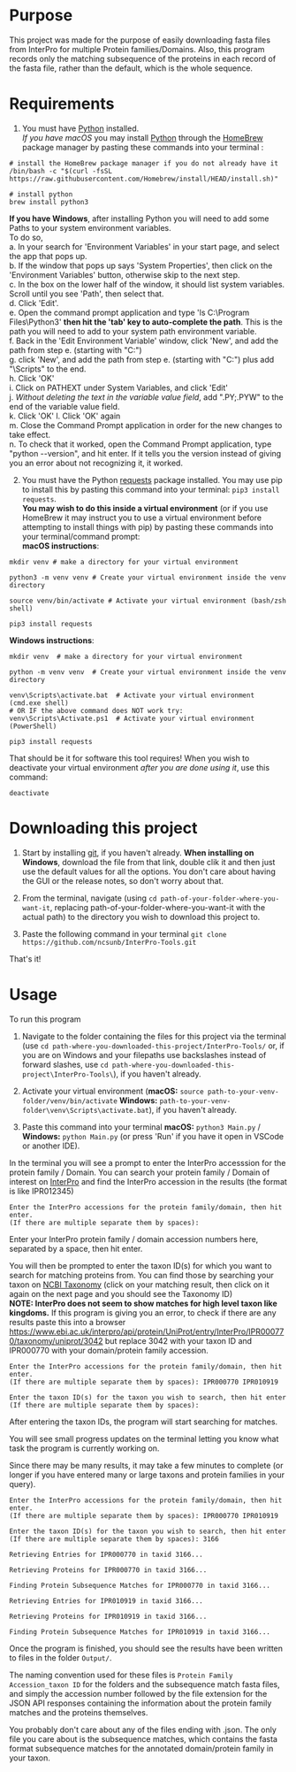 # Purpose
This project was made for the purpose of easily downloading fasta files from InterPro for multiple Protein families/Domains. Also, this program records only the matching subsequence of the proteins in each record of the fasta file, rather than the default, which is the whole sequence.

# Requirements
1. You must have [Python](https://www.python.org/downloads/) installed.  
_If you have macOS_ you may install [Python](https://docs.brew.sh/Homebrew-and-Python) through the [HomeBrew](https://brew.sh/) package manager by pasting these commands into your terminal : 
```
# install the HomeBrew package manager if you do not already have it
/bin/bash -c "$(curl -fsSL https://raw.githubusercontent.com/Homebrew/install/HEAD/install.sh)"

# install python
brew install python3
```  
**If you have Windows**, after installing Python you will need to add some Paths to your system environment variables.  
To do so,  
a. In your search for 'Environment Variables' in your start page, and select the app that pops up.  
b. If the window that pops up says 'System Properties', then click on the 'Environment Variables' button, otherwise skip to the next step.  
c. In the box on the lower half of the window, it should list system variables. Scroll until you see 'Path', then select that.  
d. Click 'Edit'.  
e. Open the command prompt application and type 'ls C:\Program Files\Python3' __then hit the 'tab' key to auto-complete the path__. This is the path you will need to add to your system path environment variable.  
f. Back in the 'Edit Environment Variable' window, click 'New', and add the path from step e. (starting with "C:\")  
g. click 'New', and add the path from step e. (starting with "C:\") plus add "\Scripts" to the end.  
h. Click 'OK'  
i. Click on PATHEXT under System Variables, and click 'Edit'  
j. _Without deleting the text in the variable value field_, add ".PY;.PYW" to the end of the variable value field.  
k. Click 'OK' 
l. Click 'OK' again  
m. Close the Command Prompt application in order for the new changes to take effect.  
n. To check that it worked, open the Command Prompt application, type "python --version", and hit enter. If it tells you the version instead of giving you an error about not recognizing it, it worked.


2. You must have the Python [requests](https://pypi.org/project/requests/) package installed. You may use pip to install this by pasting this command into your terminal: `pip3 install requests`.   
**You may wish to do this inside a virtual environment** (or if you use HomeBrew it may instruct you to use a virtual environment before attempting to install things with pip) by pasting these commands into your terminal/command prompt:  
**macOS instructions**:
```
mkdir venv # make a directory for your virtual environment

python3 -m venv venv # Create your virtual environment inside the venv directory

source venv/bin/activate # Activate your virtual environment (bash/zsh shell)

pip3 install requests
```
**Windows instructions**:
```
mkdir venv  # make a directory for your virtual environment

python -m venv venv  # Create your virtual environment inside the venv directory

venv\Scripts\activate.bat  # Activate your virtual environment (cmd.exe shell)
# OR IF the above command does NOT work try:
venv\Scripts\Activate.ps1  # Activate your virtual environment (PowerShell)

pip3 install requests
```
That should be it for software this tool requires!
When you wish to deactivate your virtual environment _after you are done using it_, use this command:
```
deactivate
```

# Downloading this project
1. Start by installing [git](https://git-scm.com/book/en/v2/Getting-Started-Installing-Git), if you haven't already. __When installing on Windows__, download the file from that link, double clik it and then just use the default values for all the options. You don't care about having the GUI or the release notes, so don't worry about that.

2. From the terminal, navigate (using `cd path-of-your-folder-where-you-want-it`, replacing path-of-your-folder-where-you-want-it with the actual path) to the directory you wish to download this project to. 

3. Paste the following command in your terminal `git clone https://github.com/ncsunb/InterPro-Tools.git`

That's it!

# Usage
To run this program

1. Navigate to the folder containing the files for this project via the terminal (use `cd path-where-you-downloaded-this-project/InterPro-Tools/` or, if you are on Windows and your filepaths use backslashes instead of forward slashes, use `cd path-where-you-downloaded-this-project\InterPro-Tools\`), if you haven't already.

2. Activate your virtual environment (**macOS:** `source path-to-your-venv-folder/venv/bin/activate`  **Windows:** `path-to-your-venv-folder\venv\Scripts\activate.bat`), if you haven't already.

3. Paste this command into your terminal **macOS:** `python3 Main.py` / **Windows:** `python Main.py` (or press 'Run' if you have it open in VSCode or another IDE).

In the terminal you will see a prompt to enter the InterPro accesssion for the protein family / Domain. You can search your protein family / Domain of interest on [InterPro](https://www.ebi.ac.uk/interpro/search/text/) and find the InterPro accession in the results (the format is like IPR012345)
```
Enter the InterPro accessions for the protein family/domain, then hit enter.
(If there are multiple separate them by spaces): 
```
Enter your InterPro protein family / domain accession numbers here, separated by a space, then hit enter.

You will then be prompted to enter the taxon ID(s) for which you want to search for matching proteins from. You can find those by searching your taxon on [NCBI Taxonomy](https://www.ncbi.nlm.nih.gov/taxonomy)  (click on your matching result, then click on it again on the next page and you should see the Taxonomy ID)  
**NOTE: InterPro does not seem to show matches for high level taxon like kingdoms.** If this program is giving you an error, to check if there are any results paste this into a browser https://www.ebi.ac.uk/interpro/api/protein/UniProt/entry/InterPro/IPR000770/taxonomy/uniprot/3042 but replace 3042 with your taxon ID and IPR000770 with your domain/protein family accession.
```
Enter the InterPro accessions for the protein family/domain, then hit enter.
(If there are multiple separate them by spaces): IPR000770 IPR010919

Enter the taxon ID(s) for the taxon you wish to search, then hit enter
(If there are multiple separate them by spaces): 
```

After entering the taxon IDs, the program will start searching for matches. 

You will see small progress updates on the terminal letting you know what task the program is currently working on. 

Since there may be many results, it may take a few minutes to complete (or longer if you have entered many or large taxons and protein families in your query).
```
Enter the InterPro accessions for the protein family/domain, then hit enter.
(If there are multiple separate them by spaces): IPR000770 IPR010919

Enter the taxon ID(s) for the taxon you wish to search, then hit enter
(If there are multiple separate them by spaces): 3166

Retrieving Entries for IPR000770 in taxid 3166...

Retrieving Proteins for IPR000770 in taxid 3166...

Finding Protein Subsequence Matches for IPR000770 in taxid 3166...

Retrieving Entries for IPR010919 in taxid 3166...

Retrieving Proteins for IPR010919 in taxid 3166...

Finding Protein Subsequence Matches for IPR010919 in taxid 3166...
```

Once the program is finished, you should see the results have been written to files in the folder `Output/`.


The naming convention used for these files is `Protein Family Accession_taxon ID` for the folders and the subsequence match fasta files, and simply the accession number followed by the file extension for the JSON API responses containing the information about the protein family matches and the proteins themselves.

You probably don't care about any of the files ending with .json. The only file you care about is the subsequence matches, which contains the fasta format subsequence matches for the annotated domain/protein family in your taxon.